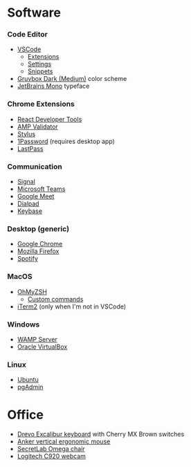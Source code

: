 # Software

### Code Editor
- [VSCode](https://code.visualstudio.com/)
  - [Extensions](vscode/extensions.json)
  - [Settings](vscode/settings.json)
  - [Snippets](vscode/snippets)
- [Gruvbox Dark (Medium)](https://marketplace.visualstudio.com/items?itemName=jdinhlife.gruvbox) color scheme
- [JetBrains Mono](https://www.jetbrains.com/lp/mono/) typeface

### Chrome Extensions
- [React Developer Tools](https://chrome.google.com/webstore/detail/react-developer-tools/fmkadmapgofadopljbjfkapdkoienihi)
- [AMP Validator](https://chrome.google.com/webstore/detail/amp-validator/nmoffdblmcmgeicmolmhobpoocbbmknc)
- [Stylus](https://chrome.google.com/webstore/detail/stylus/clngdbkpkpeebahjckkjfobafhncgmne)
- [1Password](https://chrome.google.com/webstore/detail/1password-extension-deskt/aomjjhallfgjeglblehebfpbcfeobpgk) (requires desktop app)
- [LastPass](https://www.lastpass.com/)

### Communication
- [Signal](https://signal.org)
- [Microsoft Teams](https://www.microsoft.com/en-us/microsoft-365/microsoft-teams/)
- [Google Meet](https://meet.google.com)
- [Dialpad](https://www.dialpad.com/)
- [Keybase](https://keybase.io/)

### Desktop (generic)
- [Google Chrome](https://www.google.com/chrome)
- [Mozilla Firefox](https://www.mozilla.org/firefox/)
- [Spotify](https://www.spotify.com/)

### MacOS
- [OhMyZSH](https://ohmyz.sh/)
  - [Custom commands](cli/.zshrc)
- [iTerm2](https://www.iterm2.com/) (only when I'm not in VSCode)

### Windows
- [WAMP Server](https://www.wampserver.com/)
- [Oracle VirtualBox](https://www.virtualbox.org/)

### Linux
- [Ubuntu](https://ubuntu.com/download/desktop)
- [pgAdmin](https://www.pgadmin.org/)

# Office

- [Drevo Excalibur keyboard](https://www.drevo.net/product/keyboard/excalibur-cherry-mx) with Cherry MX Brown switches
- [Anker vertical ergonomic mouse](https://www.anker.com/products/variant/anker-24g-wireless-vertical-ergonomic-optical-mouse/A7852011)
- [SecretLab Omega chair](https://secretlab.co/collections/omega-series)
- [Logitech C920 webcam](https://www.logitech.com/en-us/product/hd-pro-webcam-c920)